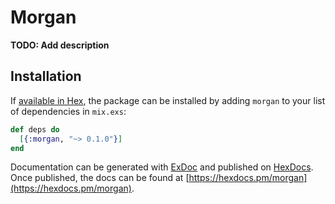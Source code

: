 # Morgan

**TODO: Add description**

## Installation

If [available in Hex](https://hex.pm/docs/publish), the package can be installed
by adding `morgan` to your list of dependencies in `mix.exs`:

```elixir
def deps do
  [{:morgan, "~> 0.1.0"}]
end
```

Documentation can be generated with [ExDoc](https://github.com/elixir-lang/ex_doc)
and published on [HexDocs](https://hexdocs.pm). Once published, the docs can
be found at [https://hexdocs.pm/morgan](https://hexdocs.pm/morgan).

